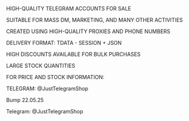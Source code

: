 HIGH-QUALITY TELEGRAM ACCOUNTS FOR SALE

SUITABLE FOR MASS DM, MARKETING, AND MANY OTHER ACTIVITIES

CREATED USING HIGH-QUALITY PROXIES AND PHONE NUMBERS

DELIVERY FORMAT: TDATA - SESSION + JSON

HIGH DISCOUNTS AVAILABLE FOR BULK PURCHASES

LARGE STOCK QUANTITIES

FOR PRICE AND STOCK INFORMATION:

TELEGRAM: @JustTelegramShop

Bump 22.05.25

Telegram: @JustTelegramShop
